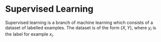 # Supervised Learning

Supervised learning is a branch of machine learning which consists of a dataset of labelled examples. The dataset is of the form $(X, Y)$, where $y_i$ is the label for example $x_i$.
